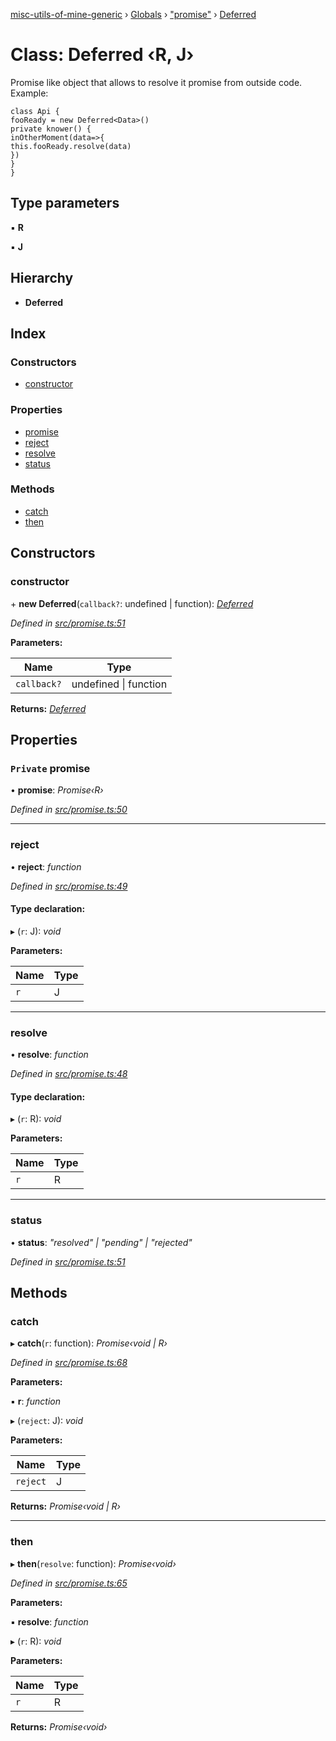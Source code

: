 [misc-utils-of-mine-generic](../README.md) › [Globals](../globals.md) › ["promise"](../modules/_promise_.md) › [Deferred](_promise_.deferred.md)

# Class: Deferred ‹**R, J**›

Promise like object that allows to resolve it promise from outside code. Example:

```
class Api {
fooReady = new Deferred<Data>()
private knower() {
inOtherMoment(data=>{
this.fooReady.resolve(data)
})
}
}
```

## Type parameters

▪ **R**

▪ **J**

## Hierarchy

* **Deferred**

## Index

### Constructors

* [constructor](_promise_.deferred.md#constructor)

### Properties

* [promise](_promise_.deferred.md#private-promise)
* [reject](_promise_.deferred.md#reject)
* [resolve](_promise_.deferred.md#resolve)
* [status](_promise_.deferred.md#status)

### Methods

* [catch](_promise_.deferred.md#catch)
* [then](_promise_.deferred.md#then)

## Constructors

###  constructor

\+ **new Deferred**(`callback?`: undefined | function): *[Deferred](_promise_.deferred.md)*

*Defined in [src/promise.ts:51](https://github.com/cancerberoSgx/misc-utils-of-mine/blob/cb3d17a/misc-utils-of-mine-generic/src/promise.ts#L51)*

**Parameters:**

Name | Type |
------ | ------ |
`callback?` | undefined &#124; function |

**Returns:** *[Deferred](_promise_.deferred.md)*

## Properties

### `Private` promise

• **promise**: *Promise‹R›*

*Defined in [src/promise.ts:50](https://github.com/cancerberoSgx/misc-utils-of-mine/blob/cb3d17a/misc-utils-of-mine-generic/src/promise.ts#L50)*

___

###  reject

• **reject**: *function*

*Defined in [src/promise.ts:49](https://github.com/cancerberoSgx/misc-utils-of-mine/blob/cb3d17a/misc-utils-of-mine-generic/src/promise.ts#L49)*

#### Type declaration:

▸ (`r`: J): *void*

**Parameters:**

Name | Type |
------ | ------ |
`r` | J |

___

###  resolve

• **resolve**: *function*

*Defined in [src/promise.ts:48](https://github.com/cancerberoSgx/misc-utils-of-mine/blob/cb3d17a/misc-utils-of-mine-generic/src/promise.ts#L48)*

#### Type declaration:

▸ (`r`: R): *void*

**Parameters:**

Name | Type |
------ | ------ |
`r` | R |

___

###  status

• **status**: *"resolved" | "pending" | "rejected"*

*Defined in [src/promise.ts:51](https://github.com/cancerberoSgx/misc-utils-of-mine/blob/cb3d17a/misc-utils-of-mine-generic/src/promise.ts#L51)*

## Methods

###  catch

▸ **catch**(`r`: function): *Promise‹void | R›*

*Defined in [src/promise.ts:68](https://github.com/cancerberoSgx/misc-utils-of-mine/blob/cb3d17a/misc-utils-of-mine-generic/src/promise.ts#L68)*

**Parameters:**

▪ **r**: *function*

▸ (`reject`: J): *void*

**Parameters:**

Name | Type |
------ | ------ |
`reject` | J |

**Returns:** *Promise‹void | R›*

___

###  then

▸ **then**(`resolve`: function): *Promise‹void›*

*Defined in [src/promise.ts:65](https://github.com/cancerberoSgx/misc-utils-of-mine/blob/cb3d17a/misc-utils-of-mine-generic/src/promise.ts#L65)*

**Parameters:**

▪ **resolve**: *function*

▸ (`r`: R): *void*

**Parameters:**

Name | Type |
------ | ------ |
`r` | R |

**Returns:** *Promise‹void›*
